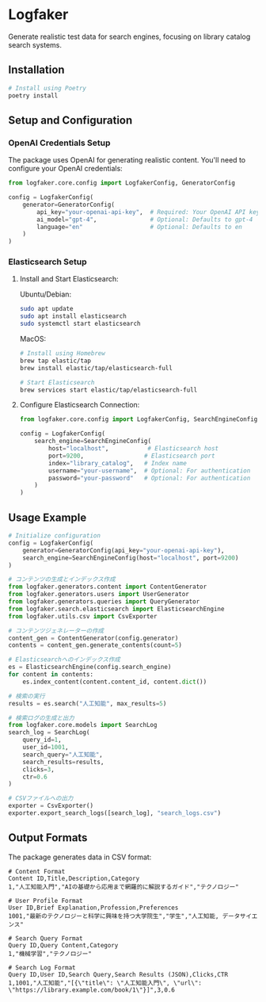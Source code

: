 # Logfaker

Generate realistic test data for search engines, focusing on library catalog search systems.

## Installation

```bash
# Install using Poetry
poetry install
```

## Setup and Configuration

### OpenAI Credentials Setup

The package uses OpenAI for generating realistic content. You'll need to configure your OpenAI credentials:

```python
from logfaker.core.config import LogfakerConfig, GeneratorConfig

config = LogfakerConfig(
    generator=GeneratorConfig(
        api_key="your-openai-api-key",  # Required: Your OpenAI API key
        ai_model="gpt-4",               # Optional: Defaults to gpt-4
        language="en"                   # Optional: Defaults to en
    )
)
```

### Elasticsearch Setup

1. Install and Start Elasticsearch:

   Ubuntu/Debian:
   ```bash
   sudo apt update
   sudo apt install elasticsearch
   sudo systemctl start elasticsearch
   ```

   MacOS:
   ```bash
   # Install using Homebrew
   brew tap elastic/tap
   brew install elastic/tap/elasticsearch-full
   
   # Start Elasticsearch
   brew services start elastic/tap/elasticsearch-full
   ```

2. Configure Elasticsearch Connection:
   ```python
   from logfaker.core.config import LogfakerConfig, SearchEngineConfig

   config = LogfakerConfig(
       search_engine=SearchEngineConfig(
           host="localhost",           # Elasticsearch host
           port=9200,                 # Elasticsearch port
           index="library_catalog",   # Index name
           username="your-username",  # Optional: For authentication
           password="your-password"   # Optional: For authentication
       )
   )
   ```

## Usage Example

```python
# Initialize configuration
config = LogfakerConfig(
    generator=GeneratorConfig(api_key="your-openai-api-key"),
    search_engine=SearchEngineConfig(host="localhost", port=9200)
)

# コンテンツの生成とインデックス作成
from logfaker.generators.content import ContentGenerator
from logfaker.generators.users import UserGenerator
from logfaker.generators.queries import QueryGenerator
from logfaker.search.elasticsearch import ElasticsearchEngine
from logfaker.utils.csv import CsvExporter

# コンテンツジェネレーターの作成
content_gen = ContentGenerator(config.generator)
contents = content_gen.generate_contents(count=5)

# Elasticsearchへのインデックス作成
es = ElasticsearchEngine(config.search_engine)
for content in contents:
    es.index_content(content.content_id, content.dict())

# 検索の実行
results = es.search("人工知能", max_results=5)

# 検索ログの生成と出力
from logfaker.core.models import SearchLog
search_log = SearchLog(
    query_id=1,
    user_id=1001,
    search_query="人工知能",
    search_results=results,
    clicks=3,
    ctr=0.6
)

# CSVファイルへの出力
exporter = CsvExporter()
exporter.export_search_logs([search_log], "search_logs.csv")
```

## Output Formats

The package generates data in CSV format:

```csv
# Content Format
Content ID,Title,Description,Category
1,"人工知能入門","AIの基礎から応用まで網羅的に解説するガイド","テクノロジー"

# User Profile Format
User ID,Brief Explanation,Profession,Preferences
1001,"最新のテクノロジーと科学に興味を持つ大学院生","学生","人工知能, データサイエンス"

# Search Query Format
Query ID,Query Content,Category
1,"機械学習","テクノロジー"

# Search Log Format
Query ID,User ID,Search Query,Search Results (JSON),Clicks,CTR
1,1001,"人工知能","[{\"title\": \"人工知能入門\", \"url\": \"https://library.example.com/book/1\"}]",3,0.6
```
